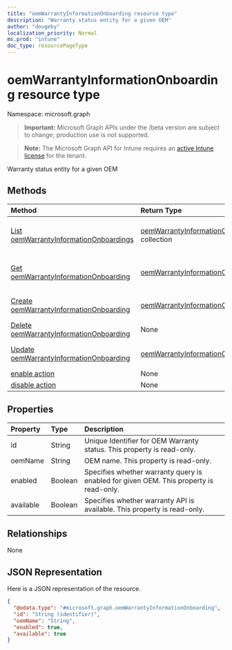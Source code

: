 ```yaml
---
title: "oemWarrantyInformationOnboarding resource type"
description: "Warranty status entity for a given OEM"
author: "dougeby"
localization_priority: Normal
ms.prod: "intune"
doc_type: resourcePageType
---
```


# oemWarrantyInformationOnboarding resource type

Namespace: microsoft.graph

> **Important:** Microsoft Graph APIs under the /beta version are subject to change; production use is not supported.

> **Note:** The Microsoft Graph API for Intune requires an [active Intune license](https://go.microsoft.com/fwlink/?linkid=839381) for the tenant.

Warranty status entity for a given OEM

## Methods
|Method|Return Type|Description|
|:---|:---|:---|
|[List oemWarrantyInformationOnboardings](../api/intune-devices-oemwarrantyinformationonboarding-list.md)|[oemWarrantyInformationOnboarding](../resources/intune-devices-oemwarrantyinformationonboarding.md) collection|List properties and relationships of the [oemWarrantyInformationOnboarding](../resources/intune-devices-oemwarrantyinformationonboarding.md) objects.|
|[Get oemWarrantyInformationOnboarding](../api/intune-devices-oemwarrantyinformationonboarding-get.md)|[oemWarrantyInformationOnboarding](../resources/intune-devices-oemwarrantyinformationonboarding.md)|Read properties and relationships of the [oemWarrantyInformationOnboarding](../resources/intune-devices-oemwarrantyinformationonboarding.md) object.|
|[Create oemWarrantyInformationOnboarding](../api/intune-devices-oemwarrantyinformationonboarding-create.md)|[oemWarrantyInformationOnboarding](../resources/intune-devices-oemwarrantyinformationonboarding.md)|Create a new [oemWarrantyInformationOnboarding](../resources/intune-devices-oemwarrantyinformationonboarding.md) object.|
|[Delete oemWarrantyInformationOnboarding](../api/intune-devices-oemwarrantyinformationonboarding-delete.md)|None|Deletes a [oemWarrantyInformationOnboarding](../resources/intune-devices-oemwarrantyinformationonboarding.md).|
|[Update oemWarrantyInformationOnboarding](../api/intune-devices-oemwarrantyinformationonboarding-update.md)|[oemWarrantyInformationOnboarding](../resources/intune-devices-oemwarrantyinformationonboarding.md)|Update the properties of a [oemWarrantyInformationOnboarding](../resources/intune-devices-oemwarrantyinformationonboarding.md) object.|
|[enable action](../api/intune-devices-oemwarrantyinformationonboarding-enable.md)|None|Not yet documented|
|[disable action](../api/intune-devices-oemwarrantyinformationonboarding-disable.md)|None|Not yet documented|

## Properties
|Property|Type|Description|
|:---|:---|:---|
|id|String|Unique Identifier for OEM Warranty status. This property is read-only.|
|oemName|String|OEM name. This property is read-only.|
|enabled|Boolean|Specifies whether warranty query is enabled for given OEM. This property is read-only.|
|available|Boolean|Specifies whether warranty API is available. This property is read-only.|

## Relationships
None

## JSON Representation
Here is a JSON representation of the resource.
<!-- {
  "blockType": "resource",
  "keyProperty": "id",
  "@odata.type": "microsoft.graph.oemWarrantyInformationOnboarding"
}
-->
``` json
{
  "@odata.type": "#microsoft.graph.oemWarrantyInformationOnboarding",
  "id": "String (identifier)",
  "oemName": "String",
  "enabled": true,
  "available": true
}
```






